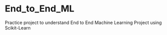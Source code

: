 # End_to_End_ML
Practice project to understand End to End Machine Learning Project using Scikit-Learn
